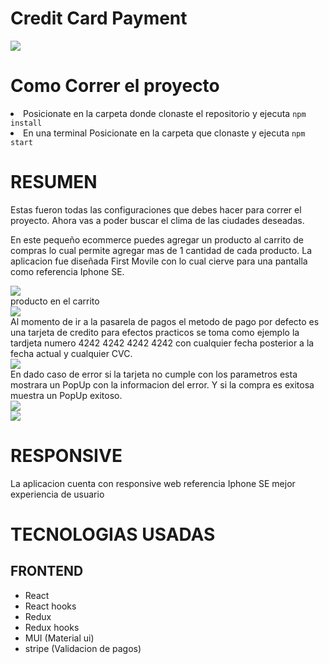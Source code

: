 <h1>Credit Card Payment</h1>

<div>
    <img src='./readmeAssets/home.png'></img>
</div>


<h1>Como Correr el proyecto</h1>
<li>Posicionate en la carpeta donde clonaste el repositorio y ejecuta <code>npm install</code></li>
<li>En una terminal  Posicionate en la carpeta que clonaste y ejecuta <code>npm start</code></li>
</ul>


<h1>RESUMEN</h1>

<p>
    Estas fueron todas las configuraciones que debes hacer para correr el proyecto. Ahora vas a poder buscar el clima de las ciudades deseadas.
</p>

<p>
    En este pequeño ecommerce puedes agregar un producto al carrito de compras lo cual permite agregar mas de 1 cantidad de cada producto.
    La aplicacion fue diseñada First Movile con lo cual cierve para una pantalla como referencia Iphone SE.

<div>
    <img src='./readmeAssets/addProduct.png'></img>
</div>
    producto en el carrito
<div>
    <img src='./readmeAssets/cart.png'></img>
</div>
    Al momento de ir a la pasarela de pagos el metodo de pago por defecto es una tarjeta de credito para efectos practicos se toma como ejemplo la tardjeta numero 4242 4242 4242 4242 con cualquier fecha posterior a la fecha actual y cualquier CVC.
<div>
    <img src='./readmeAssets/delivery.png'></img>
</div>
    En dado caso de error si la tarjeta no cumple con los parametros esta mostrara un PopUp con la informacion del error. 
    Y si la compra es exitosa muestra un PopUp exitoso.
<div>
    <img src='./readmeAssets/creditCartNotOk.png'></img>
</div>

<div>
    <img src='./readmeAssets/creditCarOk.png'></img>
</div>
</p>

<h1>RESPONSIVE</h1>

<p>
    La aplicacion cuenta con responsive web referencia Iphone SE mejor experiencia de usuario 
</p>

<div>
    <h1> TECNOLOGIAS USADAS </h1>
        <h2>FRONTEND</h2>
        <ul>
            <li>React </li>
            <li>React hooks</li>
            <li>Redux</li>
            <li>Redux hooks</li>
            <li>MUI (Material ui)</li>
            <li>stripe (Validacion de pagos)</li>
        </ul>
</div>